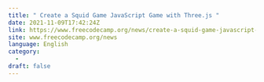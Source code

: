 ```yaml
---
title: " Create a Squid Game JavaScript Game with Three.js "
date: 2021-11-09T17:42:24Z
link: https://www.freecodecamp.org/news/create-a-squid-game-javascript-game-with-three-js/?utm_medium=RSS&utm_source=news.12bit.vn
site: www.freecodecamp.org/news
language: English
category:
  -   
draft: false
---
```

